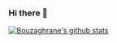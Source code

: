 ### Hi there 👋

[![Bouzaghrane's github stats](https://github-readme-stats.bouzaghrane.vercel.app/api?username=bouzaghrane)](https://github.com/anuraghazra/github-readme-stats)

<!--
**bouzaghrane/bouzaghrane** is a ✨ _special_ ✨ repository because its `README.md` (this file) appears on your GitHub profile.

Here are some ideas to get you started:

- 🔭 I’m currently working on ...
- 🌱 I’m currently learning ...
- 👯 I’m looking to collaborate on ...
- 🤔 I’m looking for help with ...
- 💬 Ask me about ...
- 📫 How to reach me: ...
- 😄 Pronouns: ...
- ⚡ Fun fact: ...
-->

